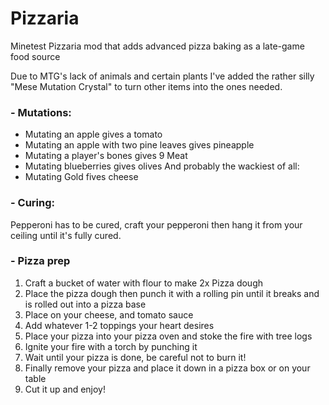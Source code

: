# Pizzaria
Minetest Pizzaria mod that adds advanced pizza baking as a late-game food source

Due to MTG's lack of animals and certain plants I've added the rather silly "Mese Mutation Crystal" to turn other items into the ones needed.

### - Mutations:

- Mutating an apple gives a tomato
- Mutating an apple with two pine leaves gives pineapple
- Mutating a player's bones gives 9 Meat
- Mutating blueberries gives olives
And probably the wackiest of all:
- Mutating Gold fives cheese

### - Curing:

Pepperoni has to be cured, craft your pepperoni then hang it from your ceiling until it's fully cured.

### - Pizza prep

1. Craft a bucket of water with flour to make 2x Pizza dough
2. Place the pizza dough then punch it with a rolling pin until it breaks and is rolled out into a pizza base
3. Place on your cheese, and tomato sauce
4. Add whatever 1-2 toppings your heart desires
5. Place your pizza into your pizza oven and stoke the fire with tree logs
6. Ignite your fire with a torch by punching it
7. Wait until your pizza is done, be careful not to burn it!
8. Finally remove your pizza and place it down in a pizza box or on your table
9. Cut it up and enjoy!
